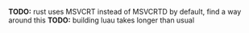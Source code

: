 **TODO:** rust uses MSVCRT instead of MSVCRTD by default, find a way around this
**TODO:** building luau takes longer than usual